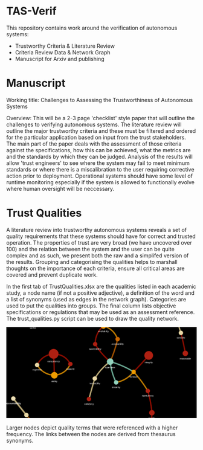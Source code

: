 # TAS-Verif

This repository contains work around the verification of autonomous systems:
- Trustworthy Criteria & Literature Review
- Criteria Review Data & Network Graph
- Manuscript for Arxiv and publishing

# Manuscript

Working title:
Challenges to Assessing the Trustworthiness of Autonomous Systems

Overview:
This will be a 2-3 page 'checklist' style paper that will outline the challenges to verifying autonomous systems. The literature review will outline the major trustworthy criteria and these must be filtered and ordered for the particular application based on input from the trust stakeholders. The main part of the paper deals with the assessment of those criteria against the specifications, how this can be achieved, what the metrics are and the standards by which they can be judged. Analysis of the results will allow 'trust engineers' to see where the system may fail to meet minimum standards or where there is a miscalibration to the user requiring corrective action prior to deployment. Operational systems should have some level of runtime monitoring especially if the system is allowed to functionally evolve where human oversight will be neccessary.

# Trust Qualities

A literature review into trustworthy autonomous systems reveals a set of quality requirements that these systems should have for correct and trusted operation. The properties of trust are very broad (we have uncovered over 100) and the relation between the system and the user can be quite complex and as such, we present both the raw and a simplifed version of the results. Grouping and categorising the qualities helps to marshall thoughts on the importance of each criteria, ensure all critical areas are covered and prevent duplicate work.

In the first tab of TrustQualities.xlsx are the qualities listed in each academic study, a node name (if not a positive adjective), a definition of the word and a list of synonyms (used as edges in the network graph). Categories are used to put the qualities into groups. The final column lists objective specifications or regulations that may be used as an assessment reference. The trust_qualities.py script can be used to draw the quality network.

![](trust_net_clip.png)

Larger nodes depict quality terms that were referenced with a higher frequency. The links between the nodes are derived from thesaurus synonyms.
